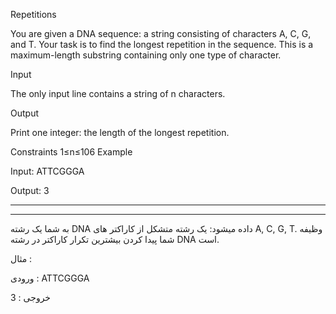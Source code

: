 Repetitions

You are given a DNA sequence: a string consisting of characters A, C, G, and T. Your task is to find the longest repetition in the sequence. This is a maximum-length substring containing only one type of character.

Input

The only input line contains a string of n characters.

Output

Print one integer: the length of the longest repetition.

Constraints 1≤n≤106 Example

Input: ATTCGGGA

Output: 3

---
---

به شما یک رشته DNA داده میشود: یک رشته متشکل از کاراکتر های A, C, G, T. وظیفه شما پیدا کردن بیشترین تکرار کاراکتر در رشته DNA است.

مثال :

ورودی : ATTCGGGA

خروجی : 3